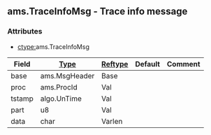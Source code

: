 ## ams.TraceInfoMsg - Trace info message


### Attributes
<a href="#attributes"></a>
<!-- dev.mdmark  mdmark:MDSECTION  state:BEG_AUTO  param:Attributes -->
* [ctype:](/txt/ssimdb/dmmeta/ctype.md)ams.TraceInfoMsg

|Field|[Type](/txt/ssimdb/dmmeta/ctype.md)|[Reftype](/txt/ssimdb/dmmeta/reftype.md)|Default|Comment|
|---|---|---|---|---|
|base|ams.MsgHeader|Base|||
|proc|ams.ProcId|Val|||
|tstamp|algo.UnTime|Val|||
|part|u8|Val|||
|data|char|Varlen|||

<!-- dev.mdmark  mdmark:MDSECTION  state:END_AUTO  param:Attributes -->

